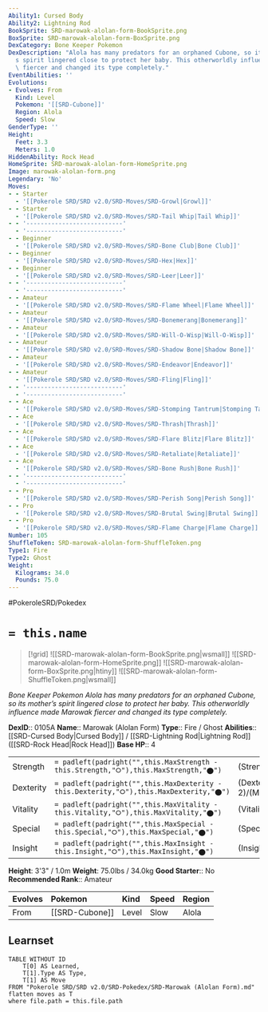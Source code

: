 ```yaml
---
Ability1: Cursed Body
Ability2: Lightning Rod
BookSprite: SRD-marowak-alolan-form-BookSprite.png
BoxSprite: SRD-marowak-alolan-form-BoxSprite.png
DexCategory: Bone Keeper Pokemon
DexDescription: "Alola has many predators for an orphaned Cubone, so its mother\u2019\
  s spirit lingered close to protect her baby. This otherworldly influence made Marowak\
  \ fiercer and changed its type completely."
EventAbilities: ''
Evolutions:
- Evolves: From
  Kind: Level
  Pokemon: '[[SRD-Cubone]]'
  Region: Alola
  Speed: Slow
GenderType: ''
Height:
  Feet: 3.3
  Meters: 1.0
HiddenAbility: Rock Head
HomeSprite: SRD-marowak-alolan-form-HomeSprite.png
Image: marowak-alolan-form.png
Legendary: 'No'
Moves:
- - Starter
  - '[[Pokerole SRD/SRD v2.0/SRD-Moves/SRD-Growl|Growl]]'
- - Starter
  - '[[Pokerole SRD/SRD v2.0/SRD-Moves/SRD-Tail Whip|Tail Whip]]'
- - '---------------------------'
  - '---------------------------'
- - Beginner
  - '[[Pokerole SRD/SRD v2.0/SRD-Moves/SRD-Bone Club|Bone Club]]'
- - Beginner
  - '[[Pokerole SRD/SRD v2.0/SRD-Moves/SRD-Hex|Hex]]'
- - Beginner
  - '[[Pokerole SRD/SRD v2.0/SRD-Moves/SRD-Leer|Leer]]'
- - '---------------------------'
  - '---------------------------'
- - Amateur
  - '[[Pokerole SRD/SRD v2.0/SRD-Moves/SRD-Flame Wheel|Flame Wheel]]'
- - Amateur
  - '[[Pokerole SRD/SRD v2.0/SRD-Moves/SRD-Bonemerang|Bonemerang]]'
- - Amateur
  - '[[Pokerole SRD/SRD v2.0/SRD-Moves/SRD-Will-O-Wisp|Will-O-Wisp]]'
- - Amateur
  - '[[Pokerole SRD/SRD v2.0/SRD-Moves/SRD-Shadow Bone|Shadow Bone]]'
- - Amateur
  - '[[Pokerole SRD/SRD v2.0/SRD-Moves/SRD-Endeavor|Endeavor]]'
- - Amateur
  - '[[Pokerole SRD/SRD v2.0/SRD-Moves/SRD-Fling|Fling]]'
- - '---------------------------'
  - '---------------------------'
- - Ace
  - '[[Pokerole SRD/SRD v2.0/SRD-Moves/SRD-Stomping Tantrum|Stomping Tantrum]]'
- - Ace
  - '[[Pokerole SRD/SRD v2.0/SRD-Moves/SRD-Thrash|Thrash]]'
- - Ace
  - '[[Pokerole SRD/SRD v2.0/SRD-Moves/SRD-Flare Blitz|Flare Blitz]]'
- - Ace
  - '[[Pokerole SRD/SRD v2.0/SRD-Moves/SRD-Retaliate|Retaliate]]'
- - Ace
  - '[[Pokerole SRD/SRD v2.0/SRD-Moves/SRD-Bone Rush|Bone Rush]]'
- - '---------------------------'
  - '---------------------------'
- - Pro
  - '[[Pokerole SRD/SRD v2.0/SRD-Moves/SRD-Perish Song|Perish Song]]'
- - Pro
  - '[[Pokerole SRD/SRD v2.0/SRD-Moves/SRD-Brutal Swing|Brutal Swing]]'
- - Pro
  - '[[Pokerole SRD/SRD v2.0/SRD-Moves/SRD-Flame Charge|Flame Charge]]'
Number: 105
ShuffleToken: SRD-marowak-alolan-form-ShuffleToken.png
Type1: Fire
Type2: Ghost
Weight:
  Kilograms: 34.0
  Pounds: 75.0
---
```


#PokeroleSRD/Pokedex

# `= this.name`

> [!grid]
> ![[SRD-marowak-alolan-form-BookSprite.png|wsmall]]
> ![[SRD-marowak-alolan-form-HomeSprite.png]]
> ![[SRD-marowak-alolan-form-BoxSprite.png|htiny]]
> ![[SRD-marowak-alolan-form-ShuffleToken.png|wsmall]]


*Bone Keeper Pokemon*
*Alola has many predators for an orphaned Cubone, so its mother’s spirit lingered close to protect her baby. This otherworldly influence made Marowak fiercer and changed its type completely.*

**DexID**:: 0105A
**Name**:: Marowak (Alolan Form)
**Type**:: Fire / Ghost
**Abilities**:: [[SRD-Cursed Body|Cursed Body]] / [[SRD-Lightning Rod|Lightning Rod]] ([[SRD-Rock Head|Rock Head]])
**Base HP**:: 4

|           |                                                                                        |                                          |
| --------- | -------------------------------------------------------------------------------------- | ---------------------------------------- |
| Strength  | `= padleft(padright("",this.MaxStrength - this.Strength,"⭘"),this.MaxStrength,"⬤")`    | (Strength::2)/(MaxStrength::5)   |
| Dexterity | `= padleft(padright("",this.MaxDexterity - this.Dexterity,"⭘"),this.MaxDexterity,"⬤")` | (Dexterity:: 2)/(MaxDexterity::4) |
| Vitality  | `= padleft(padright("",this.MaxVitality - this.Vitality,"⭘"),this.MaxVitality,"⬤")`    | (Vitality::3)/(MaxVitality::6)   |
| Special   | `= padleft(padright("",this.MaxSpecial - this.Special,"⭘"),this.MaxSpecial,"⬤")`       | (Special::2)/(MaxSpecial::4)     |
| Insight   | `= padleft(padright("",this.MaxInsight - this.Insight,"⭘"),this.MaxInsight,"⬤")`       | (Insight::2)/(MaxInsight::5)     |

**Height**: 3'3" / 1.0m
**Weight**: 75.0lbs / 34.0kg
**Good Starter**:: No
**Recommended Rank**:: Amateur

| Evolves   | Pokemon        | Kind   | Speed   | Region   |
|:----------|:---------------|:-------|:--------|:---------|
| From      | [[SRD-Cubone]] | Level  | Slow    | Alola    |

## Learnset

```dataview
TABLE WITHOUT ID
    T[0] AS Learned,
    T[1].Type AS Type,
    T[1] AS Move
FROM "Pokerole SRD/SRD v2.0/SRD-Pokedex/SRD-Marowak (Alolan Form).md"
flatten moves as T
where file.path = this.file.path
```
